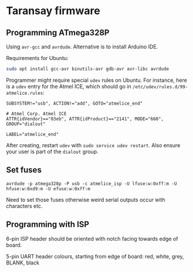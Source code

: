 Taransay firmware
=================

Programming ATmega328P
----------------------

Using `avr-gcc` and `avrdude`. Alternative is to install Arduino IDE.

Requirements for Ubuntu:

```bash
sudo apt install gcc-avr binutils-avr gdb-avr avr-libc avrdude
```

Programmer might require special `udev` rules on Ubuntu. For instance, here is a
`udev` entry for the Atmel ICE, which should go in `/etc/udev/rules.d/99-atmelice.rules`:

```
SUBSYSTEM!="usb", ACTION!="add", GOTO="atmelice_end"

# Atmel Corp. Atmel ICE
ATTR{idVendor}=="03eb", ATTR{idProduct}=="2141", MODE="660", GROUP="dialout"

LABEL="atmelice_end"
```

After creating, restart `udev` with `sudo service udev restart`. Also ensure your user
is part of the `dialout` group.

Set fuses
---------

```
avrdude -p atmega328p -P usb -c atmelice_isp -U lfuse:w:0xff:m -U hfuse:w:0xd9:m -U efuse:w:0xff:m
```

Need to set those fuses otherwise weird serial outputs occur with characters etc.

Programming with ISP
--------------------

6-pin ISP header should be oriented with notch facing towards edge of board.

5-pin UART header colours, starting from edge of board: red, white, grey, BLANK, black
